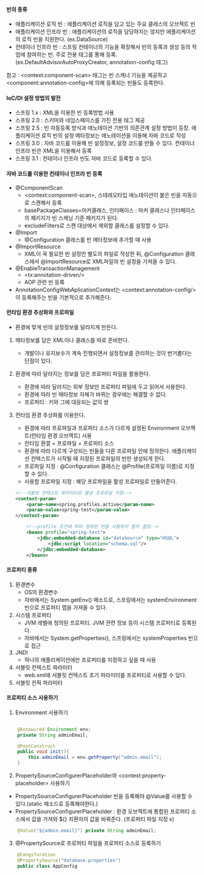 
#### 빈의 종류
    
- 애플리케이션 로직 빈 : 애플리케이션 로직을 담고 있는 주요 클래스의 오브젝트 빈
- 애플리케이션 인프라 빈 : 애플리케이션의 로직을 담당하지는 않지만 애플리케이션의 로직 빈을 지원한다. (ex.DataSource)
- 컨테이너 인프라 빈 : 스프링 컨테이너의 기능을 확장해서 빈의 등록과 생성 등의 작업에 참여하는 빈. 주로 전용 태그를 통해 등록. (ex.DefaultAdvisorAutoProxyCreator, annotation-config 태그)

참고 : \<context:component-scan> 태그는 빈 스캐너 기능을 제공하고 \<component:annotation-config>에 의해 등록되는 빈들도 등록한다.

#### IoC/DI 설정 방법의 발전

- 스프링 1.x : XML을 이용한 빈 등록방법 사용
- 스프링 2.0 : 스키마와 네임스페이스를 가진 전용 태그 제공
- 스프링 2.5 : 빈 자동등록 방식과 애노테이션 기반의 의존관계 설정 방법이 등장. 애플리케이션 로직 빈의 설정 메타정보는 애노테이션을 이용해 자바 코드로 작성
- 스프링 3.0 : 자바 코드를 이용해 빈 설정정보, 설정 코드를 만들 수 있다. 컨테이너 인프라 빈은 XML을 이용해서 등록
- 스프링 3.1 : 컨테이너 인프라 빈도 자바 코드로 등록할 수 있다.

#### 자바 코드를 이용한 컨테이너 인프라 빈 등록

- @ComponentScan 
    - \<context:component-scan>, 스테레오타입 애노테이션이 붙은 빈을 자동으로 스캔해서 등록
    - basePackageClasses=마커클래스, 인터페이스 : 마커 클래스나 인터페이스의 패키지가 빈 스캐닝 기준 패키지가 된다.
    - excludeFilters로 스캔 대상에서 제외할 클래스를 설정할 수 있다.
- @Import
    - @Configuration 클래스를 빈 메타정보에 추가할 때 사용
- @ImportResource
    - XML이 꼭 필요한 빈 설정만 별도의 파일로 작성한 뒤, @Configuration 클래스에서 @ImportResource로 XML파일의 빈 설정을 가져올 수 있다.
- @EnableTransactionManagement
    - \<tx:annotation-driven/>
    - AOP 관련 빈 등록
- AnnotationConfigWebAplicationContext는 \<context:annotation-config/>이 등록해주는 빈을 기본적으로 추가해준다.

#### 런타임 환경 추상화와 프로파일

- 환경에 맞게 빈의 설정정보를 달라지게 만든다.
1. 메타정보를 담은 XML이나 클래스를 따로 준비한다. 
    - 개발이나 유지보수가 계속 진행되면서 설정정보를 관리하는 것이 번거롭다는 단점이 있다.
2. 환경에 따라 달라지는 정보를 담은 프로퍼티 파일을 활용한다.
    - 환경에 따라 달라지는 외부 정보만 프로퍼티 파일에 두고 읽어서 사용한다.
    - 환경에 따라 빈 메타정보  자체가 바뀌는 경우에는 해결할 수 없다.
    - 프로퍼티 : 키와 그에 대응되는 값의 쌍
3. 런타임 환경 추상화를 이용한다.
    - 환경에 따라 프로파일과 프로퍼티 소스가 다르게 설정된 Environment 오브젝트(런타임 환경 오브젝트) 사용
    - 런타임 환결 = 프로파일 + 프로퍼티 소스
    - 환경에 따라 다르게 구성되는 빈들을 다른 프로파일 안에 정의한다. 애플리케이션 컨텍스트가 시작될 때 지정된 프로파일의 빈만 생성되게 한다.    
    - 프로파일 지정 : @Configuration 클래스는 @Profile(프로파일 이름)로 지정할 수 있다.
    - 사용할 프로파일 지정 : 해당 프로파일을 활성 프로파일로 만들어준다. 
    ``` xml
    <!--서블릿 컨텍스트 파라미터로 활성 프로파일 지정-->
    <context-param>
        <param-name>spring.profiles.active</param-name>
        <param-value>spring-test</param-value>
    </context-param>
    ```

    ``` xml
        <!--profile 조건에 따라 정의된 빈을 사용하지 말지 결정-->
        <beans profile="spring-test">
            <jdbc:embedded-database id="dataSource" type="HSQL">
                <jdbc:script location="schema.sql"/>
            </jdbc:embedded-database>
        </beans>
    ```
#### 프로퍼티 종류

1. 환경변수
    - OS의 환경변수
    - 자바에서는 System.getEnv() 메소드로, 스프링에서는 systemEnvironment 빈으로 프로퍼티 맵을 가져올 수 있다.
2. 시스템 프로퍼티
    - JVM 레벨에 정의된 프로퍼티. JVM 관련 정보 등이 시스템 프로퍼티로 등록된다.
    - 자바에서는 System.getProperties(), 스프링에서는 systemProperties 빈으로 접근
3. JNDI
    - 하나의 애플리케이션에만 프로퍼티를 지정하고 싶을 때 사용
4. 서블릿 컨텍스트 파라미터
    - web.xml에 서블릿 컨텍스트 초기 파라미터를 프로퍼티로 사용할 수 있다.
5. 서블릿 컨픽 파라미터

#### 프로퍼티 소스 사용하기

1. Environment 사용하기

``` java

    @Autowired Environment env;
    private String adminEmail;

    @PostConstruct
    public void init(){
        this.adminEmail = env.getProperty("admin.email");
    }

```

2. PropertySourceConfigurerPlaceholder와 \<context:property-placeholder> 사용하기
- PropertySourceConfigurerPlaceholder 빈을 등록해야 @Value를 사용할 수 있다.(static 메소드로 등록해야한다.)
- PropertySourceConfigurerPlaceholder : 환경 오브젝트에 통합된 프로퍼티 소스에서 값을 가져와 ${} 치환자의 값을 바꿔준다. (프로퍼티 파일 지정 x)

``` java
    @Value("${admin.email}") private String adminEmail;
```
3. @PropertySource로 프로퍼티 파일을 프로퍼티 소스로 등록하기

``` java
    @Congifuration
    @PropertySource("database.properties")
    public class AppConfig
```
